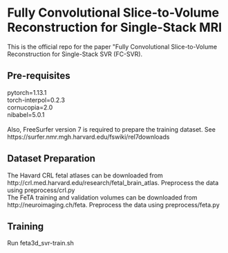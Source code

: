 <h1>Fully Convolutional Slice-to-Volume Reconstruction for Single-Stack MRI</h1>

This is the official repo for the paper "Fully Convolutional Slice-to-Volume Reconstruction for Single-Stack SVR (FC-SVR). 

<h2>Pre-requisites</h2>
pytorch=1.13.1</br>
torch-interpol=0.2.3</br>
cornucopia=2.0</br>
nibabel=5.0.1</br>
</br>
Also, FreeSurfer version 7 is required to prepare the training dataset. See https://surfer.nmr.mgh.harvard.edu/fswiki/rel7downloads</br>

<h2>Dataset Preparation</h2>
The Havard CRL fetal atlases can be downloaded from http://crl.med.harvard.edu/research/fetal_brain_atlas. Preprocess the data using preprocess/crl.py </br>
The FeTA training and validation volumes can be downloaded from http://neuroimaging.ch/feta. Preprocess the data using preprocess/feta.py </br>

<h2>Training</h2>
Run feta3d_svr-train.sh